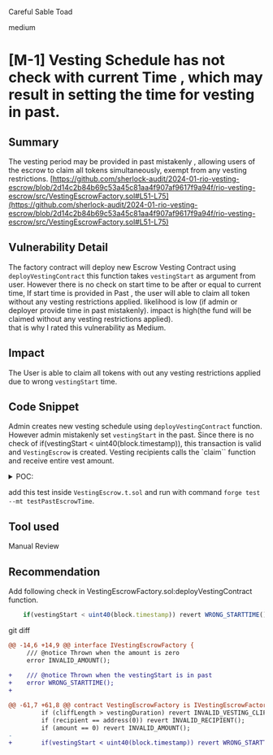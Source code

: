 Careful Sable Toad

medium

# [M-1] Vesting Schedule has not check with current Time , which may result in setting the time for vesting in past.

## Summary

The vesting period may be provided in past mistakenly , allowing users of the escrow to claim all tokens simultaneously, exempt from any vesting restrictions.
[https://github.com/sherlock-audit/2024-01-rio-vesting-escrow/blob/2d14c2b84b69c53a45c81aa4f907af9617f9a94f/rio-vesting-escrow/src/VestingEscrowFactory.sol#L51-L75](https://github.com/sherlock-audit/2024-01-rio-vesting-escrow/blob/2d14c2b84b69c53a45c81aa4f907af9617f9a94f/rio-vesting-escrow/src/VestingEscrowFactory.sol#L51-L75)

## Vulnerability Detail

The factory contract will deploy new Escrow Vesting Contract using `deployVestingContract` this function takes `vestingStart` as argument from user. However there is no check on start time to be after or equal to current time, If start time is provided in Past , the user will able to claim all token without any vesting restrictions applied.
likelihood is low (if admin or deployer provide time in past mistakenly).
impact is high(the fund will be claimed without any vesting restrictions applied).  
that is why I rated this vulnerability as Medium.

## Impact

The User is able to claim all tokens with out any vesting restrictions applied due to wrong `vestingStart` time.

## Code Snippet

Admin creates new vesting schedule using `deployVestingContract` function. However admin mistakenly set `vestingStart`  in the past.
Since there is no check of if(vestingStart < uint40(block.timestamp)), this transaction is valid and `VestingEscrow` is created.
Vesting recipients calls the `claim`` function and receive entire vest amount.

<details>
<summary>POC:</summary>

```javascript
function testPastEscrowTime() public {
        // wrap block time to 100 days before creation of vesting
        vm.warp(block.timestamp + 100 days);
        deployVestingEscrow(
            VestingEscrowConfig({
                amount: 1 ether,
                recipient: address(this),
                vestingDuration: 10 days,
                vestingStart: uint40(block.timestamp-40 days),
                cliffLength: 1 days,
                isFullyRevokable: false,
                initialDelegateParams: ozVotingAdaptor.encodeDelegateCallData(RANDOM_GUY)
            })
        );

        assertEq(deployedVesting.locked(), 0 );
        assertEq(deployedVesting.unclaimed(), deployedVesting.totalLocked());
        vm.prank(recipient);
        deployedVesting.claim(recipient, type(uint256).max);
        assertEq(deployedVesting.unclaimed(), 0);
    }

```
</details>

add this test inside `VestingEscrow.t.sol` and run with command `forge test --mt testPastEscrowTime`.

## Tool used

Manual Review

## Recommendation

Add following check in VestingEscrowFactory.sol:deployVestingContract function.

```javascript
    if(vestingStart < uint40(block.timestamp)) revert WRONG_STARTTIME();
```
git diff
```diff
@@ -14,6 +14,9 @@ interface IVestingEscrowFactory {
     /// @notice Thrown when the amount is zero
     error INVALID_AMOUNT();
 
+    /// @notice Thrown when the vestingStart is in past
+    error WRONG_STARTTIME();
+
```
```diff
@@ -61,7 +61,8 @@ contract VestingEscrowFactory is IVestingEscrowFactory, Ownable2Step {
         if (cliffLength > vestingDuration) revert INVALID_VESTING_CLIFF();
         if (recipient == address(0)) revert INVALID_RECIPIENT();
         if (amount == 0) revert INVALID_AMOUNT();
-
+        if(vestingStart < uint40(block.timestamp)) revert WRONG_STARTTIME();
```


